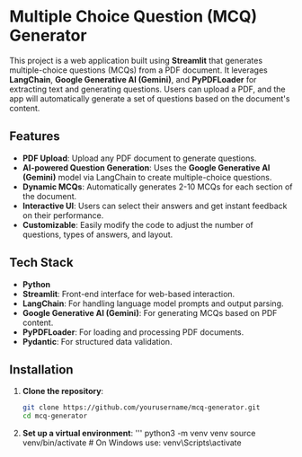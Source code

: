 # Multiple Choice Question (MCQ) Generator

This project is a web application built using **Streamlit** that generates multiple-choice questions (MCQs) from a PDF document. It leverages **LangChain**, **Google Generative AI (Gemini)**, and **PyPDFLoader** for extracting text and generating questions. Users can upload a PDF, and the app will automatically generate a set of questions based on the document's content.

## Features

- **PDF Upload**: Upload any PDF document to generate questions.
- **AI-powered Question Generation**: Uses the **Google Generative AI (Gemini)** model via LangChain to create multiple-choice questions.
- **Dynamic MCQs**: Automatically generates 2-10 MCQs for each section of the document.
- **Interactive UI**: Users can select their answers and get instant feedback on their performance.
- **Customizable**: Easily modify the code to adjust the number of questions, types of answers, and layout.

## Tech Stack

- **Python**
- **Streamlit**: Front-end interface for web-based interaction.
- **LangChain**: For handling language model prompts and output parsing.
- **Google Generative AI (Gemini)**: For generating MCQs based on PDF content.
- **PyPDFLoader**: For loading and processing PDF documents.
- **Pydantic**: For structured data validation.

## Installation

1. **Clone the repository**:
   ```bash
   git clone https://github.com/yourusername/mcq-generator.git
   cd mcq-generator

2. **Set up a virtual environment**:
''' python3 -m venv venv
source venv/bin/activate  # On Windows use: venv\Scripts\activate

